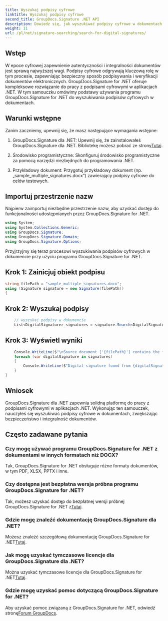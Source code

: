 ```yaml
---
title: Wyszukaj podpisy cyfrowe
linktitle: Wyszukaj podpisy cyfrowe
second_title: GroupDocs.Signature .NET API
description: Dowiedz się, jak wyszukiwać podpisy cyfrowe w dokumentach przy użyciu programu GroupDocs.Signature for .NET. Zwiększ bezpieczeństwo i integralność dokumentów dzięki temu kompleksowemu rozwiązaniu.
weight: 11
url: /pl/net/signature-searching/search-for-digital-signatures/
---
```

## Wstęp
W epoce cyfrowej zapewnienie autentyczności i integralności dokumentów jest sprawą najwyższej wagi. Podpisy cyfrowe odgrywają kluczową rolę w tym procesie, zapewniając bezpieczny sposób podpisywania i weryfikacji dokumentów elektronicznych. GroupDocs.Signature for .NET oferuje kompleksowe rozwiązanie do pracy z podpisami cyfrowymi w aplikacjach .NET. W tym samouczku omówimy podstawy używania programu GroupDocs.Signature for .NET do wyszukiwania podpisów cyfrowych w dokumentach.
## Warunki wstępne
Zanim zaczniemy, upewnij się, że masz następujące wymagania wstępne:
1.  GroupDocs.Signature dla .NET: Upewnij się, że zainstalowałeś GroupDocs.Signature dla .NET. Bibliotekę możesz pobrać ze strony[Tutaj](https://releases.groupdocs.com/signature/net/).
   
2. Środowisko programistyczne: Skonfiguruj środowisko programistyczne za pomocą narzędzi niezbędnych do programowania .NET.
   
3. Przykładowy dokument: Przygotuj przykładowy dokument (np. „sample_multiple_signatures.docx”) zawierający podpisy cyfrowe do celów testowych.

## Importuj przestrzenie nazw
Najpierw zaimportuj niezbędne przestrzenie nazw, aby uzyskać dostęp do funkcjonalności udostępnianych przez GroupDocs.Signature for .NET.

```csharp
using System;
using System.Collections.Generic;
using GroupDocs.Signature;
using GroupDocs.Signature.Domain;
using GroupDocs.Signature.Options;
```

Przyjrzyjmy się teraz procesowi wyszukiwania podpisów cyfrowych w dokumencie przy użyciu programu GroupDocs.Signature for .NET.
## Krok 1: Zainicjuj obiekt podpisu
```csharp
string filePath = "sample_multiple_signatures.docx";
using (Signature signature = new Signature(filePath))
{
```
## Krok 2: Wyszukaj podpisy
```csharp
	// wyszukaj podpisy w dokumencie
	List<DigitalSignature> signatures = signature.Search<DigitalSignature>(SignatureType.Digital);
```
## Krok 3: Wyświetl wyniki
```csharp
	Console.WriteLine($"\nSource document ['{filePath}'] contains the following signatures.");
	foreach (var digitalSignature in signatures)
	{
		Console.WriteLine($"Digital signature found from {digitalSignature.SignTime} with validation flag {digitalSignature.IsValid}. Certificate SN {digitalSignature.Certificate?.SerialNumber}");
	}
}
```

## Wniosek
GroupDocs.Signature dla .NET zapewnia solidną platformę do pracy z podpisami cyfrowymi w aplikacjach .NET. Wykonując ten samouczek, nauczyłeś się wyszukiwać podpisy cyfrowe w dokumentach, zwiększając bezpieczeństwo i integralność dokumentów.
## Często zadawane pytania
### Czy mogę używać programu GroupDocs.Signature for .NET z dokumentami w innych formatach niż DOCX?
Tak, GroupDocs.Signature for .NET obsługuje różne formaty dokumentów, w tym PDF, XLSX, PPTX i inne.
### Czy dostępna jest bezpłatna wersja próbna programu GroupDocs.Signature for .NET?
Tak, możesz uzyskać dostęp do bezpłatnej wersji próbnej GroupDocs.Signature for .NET z[Tutaj](https://releases.groupdocs.com/).
### Gdzie mogę znaleźć dokumentację GroupDocs.Signature dla .NET?
 Możesz znaleźć szczegółową dokumentację GroupDocs.Signature for .NET[Tutaj](https://tutorials.groupdocs.com/signature/net/).
### Jak mogę uzyskać tymczasowe licencje dla GroupDocs.Signature dla .NET?
 Można uzyskać tymczasowe licencje dla GroupDocs.Signature for .NET[Tutaj](https://purchase.groupdocs.com/temporary-license/).
### Gdzie mogę uzyskać pomoc dotyczącą GroupDocs.Signature for .NET?
 Aby uzyskać pomoc związaną z GroupDocs.Signature for .NET, odwiedź stronę[Forum GroupDocs](https://forum.groupdocs.com/c/signature/13).